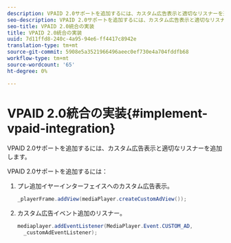 ```yaml
---
description: VPAID 2.0サポートを追加するには、カスタム広告表示と適切なリスナーを追加します。
seo-description: VPAID 2.0サポートを追加するには、カスタム広告表示と適切なリスナーを追加します。
seo-title: VPAID 2.0統合の実装
title: VPAID 2.0統合の実装
uuid: 7d11ffd8-240c-4a95-94e6-ff4417c8942e
translation-type: tm+mt
source-git-commit: 5908e5a3521966496aeec0ef730e4a704fddfb68
workflow-type: tm+mt
source-wordcount: '65'
ht-degree: 0%

---
```



# VPAID 2.0統合の実装{#implement-vpaid-integration}

VPAID 2.0サポートを追加するには、カスタム広告表示と適切なリスナーを追加します。

VPAID 2.0サポートを追加するには：

1. プレ追加イヤーインターフェイスへのカスタム広告表示。

   ```java
   _playerFrame.addView(mediaPlayer.createCustomAdView());
   ```

1. カスタム広告イベント追加のリスナー。

   ```java
   mediaplayer.addEventListener(MediaPlayer.Event.CUSTOM_AD,  
     _customAdEventListener);
   ```


